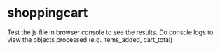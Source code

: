 # shoppingcart
Test the js file in browser console to see the results. Do console logs to view the objects processed (e.g. items_added, cart_total)
